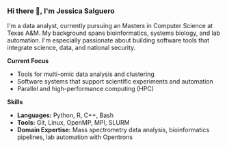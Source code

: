 ### Hi there 👋, I'm Jessica Salguero

I'm a data analyst, currently pursuing an Masters in Computer Science at Texas A&M. My background spans bioinformatics, systems biology, and lab automation. I'm especially passionate about building software tools that integrate science, data, and national security.

**Current Focus** 
* Tools for multi-omic data analysis and clustering  
* Software systems that support scientific experiments and automation  
* Parallel and high-performance computing (HPC)

**Skills**  
- **Languages:** Python, R, C++, Bash  
- **Tools:** Git, Linux, OpenMP, MPI, SLURM  
- **Domain Expertise:** Mass spectrometry data analysis, bioinformatics pipelines, lab automation with Opentrons

<!--
**j-salguero/j-salguero** is a ✨ _special_ ✨ repository because its `README.md` (this file) appears on your GitHub profile.

Here are some ideas to get you started:

- 🔭 I’m currently working on ...
- 🌱 I’m currently learning ...
- 👯 I’m looking to collaborate on ...
- 🤔 I’m looking for help with ...
- 💬 Ask me about ...
- 📫 How to reach me: ...
- 😄 Pronouns: ...
- ⚡ Fun fact: ...
-->
